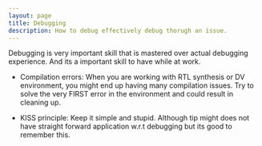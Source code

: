 ```yaml
---
layout: page
title: Debugging
description: How to debug effectively debug thorugh an issue.
---
```


Debugging is very important skill that is mastered over actual debugging experience. And its a important skill to have while at work.

- Compilation errors: When you are working with RTL synthesis or DV environment, you might end up having many compilation issues. Try to solve the very FIRST error in the environment and could result in cleaning up.

- KISS principle: Keep it simple and stupid. Although tip might does not have straight forward application w.r.t debugging but its good to remember this. 